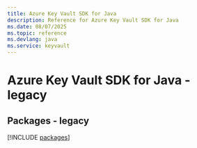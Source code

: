 ```yaml
---
title: Azure Key Vault SDK for Java
description: Reference for Azure Key Vault SDK for Java
ms.date: 08/07/2025
ms.topic: reference
ms.devlang: java
ms.service: keyvault
---
```

# Azure Key Vault SDK for Java - legacy
## Packages - legacy
[!INCLUDE [packages](key-vault-index.md)]